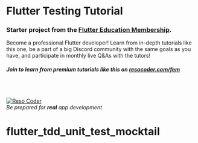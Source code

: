 # Flutter Testing Tutorial

### Starter project from the [Flutter Education Membership](https://resocoder.com/fem).

Become a professional Flutter developer! Learn from in-depth tutorials like this one, be a part of a big Discord community with the same goals as you have, and participate in monthly live Q&As with the tutors!

#### _Join to learn from premium tutorials like this on [resocoder.com/fem](https://resocoder.com/fem)_

<br />
<br />

[![Reso Coder](https://resocoder.com/wp-content/uploads/2019/09/logo_with_text_signature.png)](https://resocoder.com)
<br />
_Be prepared for **real** app development_
# flutter_tdd_unit_test_mocktail
